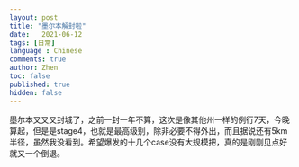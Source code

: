 ```yaml
---
layout: post
title: "墨尔本解封啦"
date:   2021-06-12
tags: [日常]
language : Chinese
comments: true
author: Zhen
toc: false
published: true
hidden: false
---
```

墨尔本又又又封城了，之前一封一年不算，这次是像其他州一样的例行7天，今晚算起，但是是stage4，也就是最高级别，除非必要不得外出，而且据说还有5km半径，虽然我没看到。希望爆发的十几个case没有大规模把，真的是刚刚见点好就又一个倒退。
<!--stackedit_data:
eyJoaXN0b3J5IjpbMzYzMjIxMjUxXX0=
-->